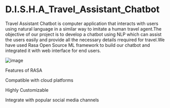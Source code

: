 # D.I.S.H.A_Travel_Assistant_Chatbot
Travel Assistant Chatbot is computer application that interacts with users using natural language in a similar way to imitate a human travel agent.The objective of our project is to develop a chatbot using NLP which can assist the users easily and provide all the necessary details rrequired for travel.We have used Rasa Open Source ML framework to build our chatbot and integrated it with web interface for end users.

![image](https://user-images.githubusercontent.com/86418230/201036002-1c7279d3-288a-44c6-8f1d-76ca51faa54e.png)

Features of RASA

Compatible with cloud platforms

Highly Customizable

Integrate with popular social media channels
